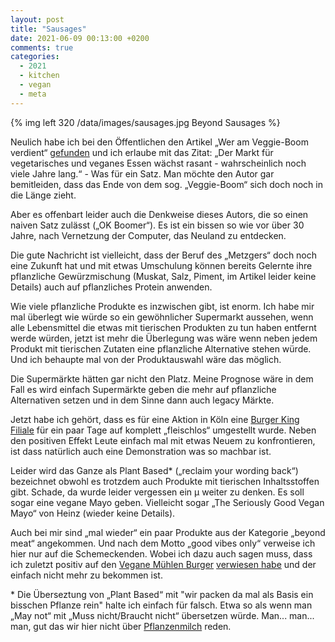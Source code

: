 ```yaml
---
layout: post
title: "Sausages"
date: 2021-06-09 00:13:00 +0200
comments: true
categories: 
  - 2021
  - kitchen
  - vegan
  - meta
---
```


{% img left 320 /data/images/sausages.jpg Beyond Sausages %}

Neulich habe ich bei den Öffentlichen den Artikel „Wer am Veggie-Boom verdient“
[gefunden][veggiebom] und ich erlaube mit das Zitat: „Der Markt für vegetarisches und
veganes Essen wächst rasant - wahrscheinlich noch viele Jahre lang.“  - Was für
ein Satz. Man möchte den Autor gar bemitleiden, dass das Ende von dem sog.
„Veggie-Boom“ sich doch noch in die Länge zieht.

Aber es offenbart leider auch die Denkweise dieses Autors, die so einen naiven
Satz zulässt („OK Boomer“). Es ist ein bissen so wie vor über 30 Jahre, nach
Vernetzung der Computer, das Neuland zu entdecken.

Die gute Nachricht ist vielleicht, dass der Beruf des „Metzgers“ doch noch eine
Zukunft hat und mit etwas Umschulung können bereits Gelernte ihre pflanzliche
Gewürzmischung (Muskat, Salz, Piment, im Artikel leider keine Details) auch auf
pflanzliches Protein anwenden.

Wie viele pflanzliche Produkte es inzwischen gibt, ist enorm. Ich habe mir mal
überlegt wie würde so ein gewöhnlicher Supermarkt aussehen, wenn alle
Lebensmittel die etwas mit tierischen Produkten zu tun haben entfernt werde
würden, jetzt ist mehr die Überlegung was wäre wenn neben jedem Produkt mit
tierischen Zutaten eine pflanzliche Alternative stehen würde. Und ich behaupte
mal von der Produktauswahl wäre das möglich.

Die Supermärkte hätten gar nicht den Platz. Meine Prognose wäre in dem Fall es
wird einfach Supermärkte geben die mehr auf pflanzliche Alternativen setzen
und in dem Sinne dann auch legacy Märkte.

Jetzt habe ich gehört, dass es für eine Aktion in Köln eine [Burger King
Filiale][plantbased] für ein paar Tage auf komplett „fleischlos“ umgestellt
wurde. Neben den positiven Effekt Leute einfach mal mit etwas Neuem zu
konfrontieren, ist dass natürlich auch eine Demonstration was so machbar ist.

Leider wird das Ganze als Plant Based* („reclaim your wording back“) bezeichnet
obwohl es trotzdem auch Produkte mit tierischen Inhaltsstoffen gibt. Schade, da
wurde leider vergessen ein μ weiter zu denken. Es soll sogar eine vegane Mayo
geben. Vielleicht sogar „The Seriously Good Vegan Mayo“ von Heinz (wieder keine
Details).

Auch bei mir sind „mal wieder“ ein paar Produkte aus der Kategorie „beyond
meat“ angekommen. Und nach dem Motto „good vibes only“ verweise ich hier nur
auf die Schemeckenden. Wobei ich dazu auch sagen muss, dass ich zuletzt positiv
auf den [Vegane Mühlen Burger][muhlenburger] [verwiesen habe][burgertime] und
der einfach nicht mehr zu bekommen ist.

&#x2a; Die Überseztung von „Plant Based“ mit "wir packen da mal als Basis ein
bisschen Pflanze rein" halte ich einfach für falsch. Etwa so
als wenn man „May not“ mit „Muss nicht/Braucht nicht“ übersetzen würde. Man...
man... man, gut das wir hier nicht über [Pflanzenmilch][pflanzenmilch] reden.

[veggiebom]: https://www.tagesschau.de/wirtschaft/unternehmen/vegetarische-lebenmittel-markt-boom-101.html
[burgertime]: blog/2019/06/18/burger-time/
[muhlenburger]: https://www.ruegenwalder.de/produkte/vegane-muehlen-burger-typ-rind
[plantbased]: https://youtu.be/qRxPBuYnqHM
[pflanzenmilch]: https://de.wikipedia.org/wiki/Milchersatz#Bezeichnung
